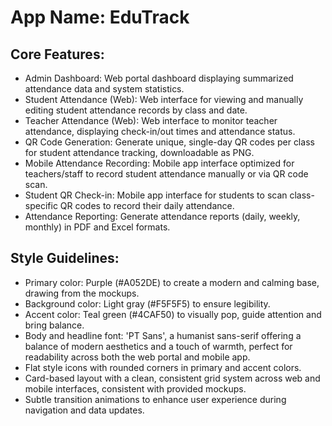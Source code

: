 # **App Name**: EduTrack

## Core Features:

- Admin Dashboard: Web portal dashboard displaying summarized attendance data and system statistics.
- Student Attendance (Web): Web interface for viewing and manually editing student attendance records by class and date.
- Teacher Attendance (Web): Web interface to monitor teacher attendance, displaying check-in/out times and attendance status.
- QR Code Generation: Generate unique, single-day QR codes per class for student attendance tracking, downloadable as PNG.
- Mobile Attendance Recording: Mobile app interface optimized for teachers/staff to record student attendance manually or via QR code scan.
- Student QR Check-in: Mobile app interface for students to scan class-specific QR codes to record their daily attendance.
- Attendance Reporting: Generate attendance reports (daily, weekly, monthly) in PDF and Excel formats.

## Style Guidelines:

- Primary color: Purple (#A052DE) to create a modern and calming base, drawing from the mockups.
- Background color: Light gray (#F5F5F5) to ensure legibility.
- Accent color: Teal green (#4CAF50) to visually pop, guide attention and bring balance.
- Body and headline font: 'PT Sans', a humanist sans-serif offering a balance of modern aesthetics and a touch of warmth, perfect for readability across both the web portal and mobile app.
- Flat style icons with rounded corners in primary and accent colors.
- Card-based layout with a clean, consistent grid system across web and mobile interfaces, consistent with provided mockups.
- Subtle transition animations to enhance user experience during navigation and data updates.